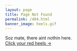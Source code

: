 ```yaml
---
layout: page
title: Page Not Found
permalink: /404.html
banner_image: heels.gif
---
```


Soz mate, there aint nothin here. <br />
<a class="error-link" href="{{ site.baseurl }}/">Click your red heels &rarr;</a>
